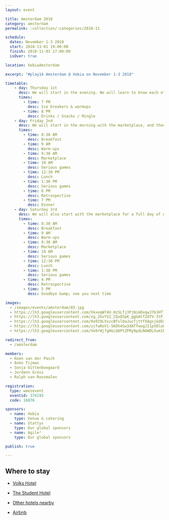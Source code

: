 ```yaml
---
layout: event

title: Amsterdam 2018
category: amsterdam
permalink: :collection/:categories/2018-11

schedule:
  dates: November 1-3 2018
  start: 2018-11-01 19:00:00
  finish: 2018-11-03 17:00:00
  isOver: true

location: XebiaAmsterdam

excerpt: "#play14 Amsterdam @ Xebia on November 1-3 2018"

timetable:
    - day: Thursday 1st
      desc: We will start in the evening. We will learn to know each other and share a nice time all together.
      times:
        - time: 7 PM
          desc: Ice breakers & warmups
        - time: 8 PM
          desc: Drinks / Snacks / Mingle
    - day: Friday 2nd
      desc: We will start in the morning with the marketplace, and then we will play games all day long.
      times:
        - time: 8:30 AM
          desc: Breakfast
        - time: 9 AM
          desc: Warm-ups
        - time: 9:30 AM
          desc: Marketplace
        - time: 10 AM
          desc: Serious games
        - time: 12:30 PM
          desc: Lunch
        - time: 1:30 PM
          desc: Serious games
        - time: 6 PM
          desc: Retrospective
        - time: 7 PM
          desc: Dinner 
    - day: Saturday 3rd
      desc: We will also start with the marketplace for a full day of games. Whoever needs to catch a plane can leave earlier.
      times:
        - time: 8:30 AM
          desc: Breakfast
        - time: 9 AM
          desc: Warm-ups
        - time: 9:30 AM
          desc: Marketplace
        - time: 10 AM
          desc: Serious games
        - time: 12:30 PM
          desc: Lunch
        - time: 1:30 PM
          desc: Serious games
        - time: 4 PM
          desc: Retrospective
        - time: 5 PM
          desc: Goodbye &amp; see you next time

images:
  - /images/events/amsterdam/03.jpg
  - https://lh3.googleusercontent.com/hkxeqW74U_HzSLTj3PjNimEeqwJ76JHTlKotHRfVqwsBNGXiHAyqQWtwmOA7r8R52y9du9-EHQwm0mUIA9RTjWp6EzjbYPme9MeZRr5bM8DoEiuoWZTJjxdYy3jxYqCAacGeawe7Gv1uY1-YSJ8kIaiK4RGdXHu8s5Myt7taXWDP1cGnGMIo0hNM0ZMBJ0937F06f0Pw5mGDYuDAByd5FQ8MJ1a1JHftFccleyQojatfYGkmP1SaqZQ8ENUtqE15bMEHT-vG2L4LBULPLV4HEoLo38bjlfXm7NURJOJBZCGmAl47p5pC9JMRI1ArePfsYh_7M4N88WyzZ04UjkCy0xH6MAUo_Zle-xz_gi7i0lKHVKVMFSCnaCn2oWSaPVYkO37w5k1_6Z5P8m-ruz7SL6YNBEcNp7g-8udU9A7cZYErGc6OMDrA3ud1wpej-BcD5hwOjkxuN_Hpef5pA36QymY8KEllAGvisWDyPULhlIMzX5iCTuuu6fjf6mB-hrA3gNnw58IVcBaCneAnf1fd3bHIbtqECiIcs32ausQ-FExnZc-dZE0yihSL8KftwAeIyOzuMQroUe2vPG9GdUdnY0vR74o94NaKYKIZpUer-zAjxeTA9qI395ky9tSHsXUN1GxUTsC0gnBvSJKMoTA0f5SicYTUlPm4=w2511-h1884-no
  - https://lh3.googleusercontent.com/zg_2bvY52_CQxQSpK_ggGAtfZdTV-3tP_fZ7MQCYhkHOvWngBjDxZuhpHNn8EuH8u7zcJgis5i0npV0NvwWK3PoBEnf1gmHobiFAGReb6_yTUmEK6Q14NIhRlKgv_cAILVfQ6zVt54qHrNsiGVsk2JqdOAb9xLO3GRFKZ1ykTEsizk62zWlcXBsh_G7Ry6ifPgT7pOjgSmCO5XjkML5NKsFPMsmCrdEC7H5d08Gmd_iTay7mK3qB2d_a2J-tc6wpV3LMIGnI9chGrwwU5d4o8YERYQF6TW4-YQYPSd16mEFYuONEc5cENRdxCyyx-tcQez3T_qsoLZWWLSFrs6ry_2kixJirT6e0Hnl20rhZmHGj25O2qwZzDwz2Xi7JAUldQLMznP8FNopFSzyWqzoFCkAiFOQYUv70s1E1XQ3vzgmtzJJrgdkMnDZtUprW1XCs5wZxLQNgwsuW62QCpOGM4DY1BVhkQUayLqjRppAgWcfsROezY-riyM8c9sKXgQi6e1KNyZ1fGP9NcA3TkR5fN33kcjz35RhLRnNQn-xJ7mMQN8fk27t_j3jbmNRn0djjLvzsADLtWyCYE4stLsPhU3KwG_KbzISmJVr5_i-VYqkAUthYqFjr5onrhr3qXm-hxcCLstiZ3D6CJWaElfKxFl__LFgqTL3V=w2511-h1884-no
  - https://lh3.googleusercontent.com/9o9I9LVxzcBfslOaJucfjtYfXAgsjGdEm11lRCZcYzjEXiNWxkBvIO8vdTCJ2g_SzUET4yBgcpXNfZaMh80IPSE91iBaKXHTgNtxd2h_ah-V3zCQc5DTrTaKL5v6LiNXFO-jwEa2T0-2PSqnU-QWC_IsG0XFtFYtO45SWIugnMimJmZMKVs3gija74VupPsjDeq2kweTqoSYks5Xvyz8SdAx-MuI2J8y54-JIVlWB_Fd6ERZiJEqzGgKSDgExGrWLfiXziA3Fyxkifa-9hlhoa5wWthcSohJDj0gjefEIIz08XlF1p84JKVYdTvKigptSibROFY64C-iU35SI40M1ZI2Z4NwMT0Jmq1veIfl0ELoB4zOnaHKjlILjK_NOoo3RRikVCAukBKcCxaIuheo_x28eJrxJeWF4At88OOUmZLZwYIHvgswZEvFcX8RCPNXJx1nhjjtYxLDQgcTY0z9IIoE9fH6xKvyX9unt4-RYb5n1aMIlczAlg_tV0lXSJ39I3ePURzh3AAG8Rwbp9hjj2gfWLqPwJ45T5qQD7SJDT6BAaR-w_NpcoMD69FCfmya76c9-iQHgosQn4hDT4ALmEGp40bl6HE33U8EGiuY8CS6zW7W9QUM51emX1eETsMs9-OSRyocn797mUzCpdSC8yMUGbVuUWpH=w3348-h1884-no
  - https://lh3.googleusercontent.com/ujfwRoV1-SKOh4Sw3dATfwogJI1pVDluKZZpkxGeV68OHUOXLWfgyp6aN99wPI_m955RnfnJtnHmLr0bxTrSiA6qN4mW5cxOdlTLeySWEhXvy00wEiTp0PekcP3ysrVIM1GzbDdpGMjPVtuvWPJedE9epqLhTs1Hcp5B8Ysz80sCu8l6XQHQomdvoIiGhEVYHdp9lSECplue3A9icMUjkLgt60ycBYIGjXHYajToHFgb7UEiwaT0OYKuSxYsEKuKo8ZpMQlYwScmQDDXGOGMqJDy1svPTF_rpXM89vtzUxItrglmWjmpfmpTMSm5_WHcsaOcXmTfJPsnlcILLWbYpdhbh5ATSF6hDPkwEIzYST9I9-F7rIcVKZ208VguAdVoWO5HtRLkyEAHlGA-0z0JRvhFXLbPMWtskZgI4FGin4UCldogyOWmNuRno6RmAM_u7-UdnibDnJTshH9uw5_nDSsSwUpItoJrXO4CTp4j6sKVG33EYGH27yKyd5LXIi8-thh2qS2tKsyciUIzvasmG9D3r3KkwchRsIE7PwUg7Ebn6pcaELjaTq_M1hEhAUCS_L89s8F-pqQzLIdpleTH2x3_RuWkKYpJWJO_Iht964cRSZ4vk5t-bvY3436jFUDgFtqqBFfRfPC2hHKQDfM49CNmDJRRKnq2=w2511-h1884-no
  - https://lh3.googleusercontent.com/Ve9rWjfgHeLQ6PtZFMy9pdLN4WDLXum1E10JCGc6740mk3zBidmbfRn9gv0ZodMBOPOXzM1R_n0t-YLp2puHPFiCKSu1GUSO4JXyqrCTk2jTj3K77ck3YS_U8j2qwx78Lr9gCO4HKwGh9uba8-0i0C7-8UXoaTZgSWGo4Js3HnwZQXitWrntd_OI6XDDCsKS6uUHrEOwKa1DaGawky36vJ_Sp6g8pO6mrE0_DoRnU3n6_AsHB1hbxTWTnTCokeM-uXOPyPBe-oCUZ4CDSj_qgu4cYQma4kl3QGZ6PJ8PXJp8T6BTxImL6YELLU15wh27PZOLIiID7wifiB7hCAbK0s5MS_5HoNWNzQeCR5jqizKIzHCauc3BMamTx6yP6eK5Yi5FwH9ERU23WmlS9-B9Ep5QCbXfMGhMiZs8X4JruAPECx26AYx481h-wIsnIPrvMPll21VeEwk7ZyxPi9WmaStYeWjRCq7Q8X0A-5z-p3IDuBw-HugbGd49HFlQf2QF4H0ulhNmogCPjvktg1MFseA5B-SPAhBcZ1ZG8KMc_LOnTiUcbcsdCqJalARwMxeQd6qmWnWbEWx7xfoZDsaIm9SDMV8XJi9kDRwZB_V_2UeX7vgcxiFR9mXZ-YzuHn9f4fHdnJ8r9hrXlzyBrsoYq1NQSWZk1ZhTHQ=w2511-h1884-no

redirect_from:
  - /amsterdam

members:
  - Koen van der Pasch
  - Anko Tijman
  - Sonja Uittenboogaard
  - Jordann Gross
  - Ralph van Roosmalen

registration: 
  type: weezevent
  eventid: 374193
  code: 16876

sponsors:
  - name: Xebia
    type: Venue & catering
  - name: Stattys
    type: Our global sponsors
  - name: Agile²
    type: Our global sponsors

publish: true

---
```


## Where to stay

* <i class='fa fa-hotel fa-2x fa-fw'></i> [Volks Hotel](https://www.volkshotel.nl/en)
* <i class='fa fa-hotel fa-2x fa-fw'></i> [The Student Hotel](https://www.thestudenthotel.com/amsterdam-city/)
* <i class='fa fa-hotel fa-2x fa-fw'></i> [Other hotels nearby](https://www.google.nl/maps/search/hotels/@52.3540208,4.9035749,15z/data=!3m1!4b1)

* <i class='fa fa-globe fa-2x fa-fw'></i> [Airbnb](https://www.airbnb.nl/s/Amsterdam/homes)
